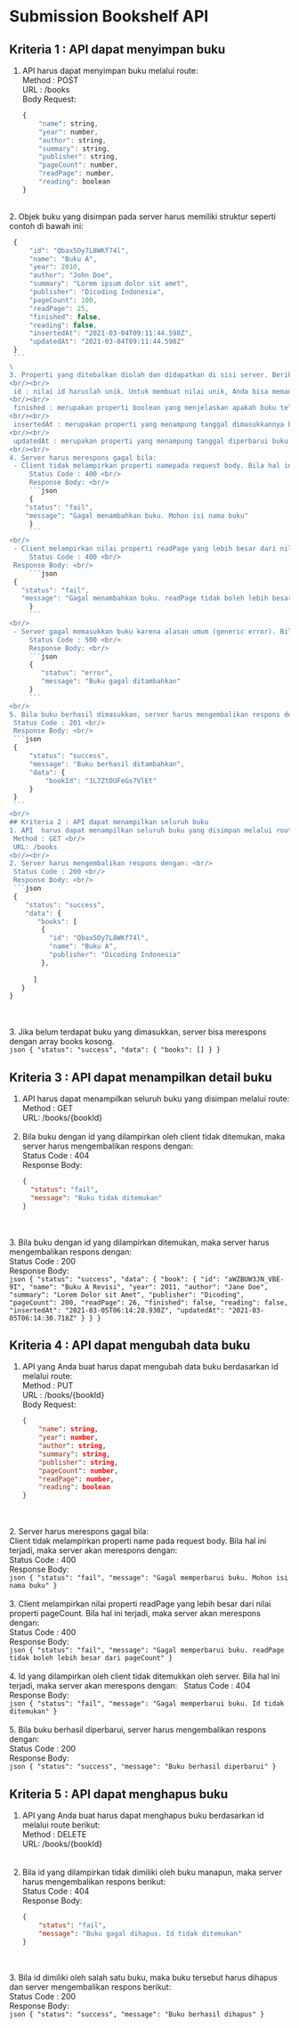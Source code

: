 # **Submission Bookshelf API**
## Kriteria 1 : API dapat menyimpan buku
1. API harus dapat menyimpan buku melalui route: <br/>
    Method : POST <br/>
    URL : /books <br/>
    Body Request: <br/>
    ```javascript
    {
        "name": string,
        "year": number,
        "author": string,
        "summary": string,
        "publisher": string,
        "pageCount": number,
        "readPage": number,
        "reading": boolean
    }
    ```
\
2. Objek buku yang disimpan pada server harus memiliki struktur seperti contoh di bawah ini: <br/> 
   ```javascript
    {
        "id": "Qbax5Oy7L8WKf74l",
        "name": "Buku A",
        "year": 2010,
        "author": "John Doe",
        "summary": "Lorem ipsum dolor sit amet",
        "publisher": "Dicoding Indonesia",
        "pageCount": 100,
        "readPage": 25,
        "finished": false,
        "reading": false,
        "insertedAt": "2021-03-04T09:11:44.598Z",
        "updatedAt": "2021-03-04T09:11:44.598Z"
    }
    ```
\
3. Properti yang ditebalkan diolah dan didapatkan di sisi server. Berikut penjelasannya:
<br/><br/>
    id : nilai id haruslah unik. Untuk membuat nilai unik, Anda bisa memanfaatkan nanoid.
<br/><br/>
    finished : merupakan properti boolean yang menjelaskan apakah buku telah selesai dibaca atau belum. Nilai finished didapatkan dari observasi pageCount === readPage.
<br/><br/>
    insertedAt : merupakan properti yang menampung tanggal dimasukkannya buku. Anda bisa gunakan new Date().toISOString() untuk menghasilkan nilainya.
<br/><br/>
    updatedAt : merupakan properti yang menampung tanggal diperbarui buku. Ketika buku baru dimasukkan, berikan nilai properti ini sama dengan insertedAt.
<br/><br/>
4. Server harus merespons gagal bila:
    - Client tidak melampirkan properti namepada request body. Bila hal ini terjadi, maka server akan merespons dengan: <br/>
        Status Code : 400 <br/>
        Response Body: <br/>
        ```json
        {
	   "status": "fail",
	   "message": "Gagal menambahkan buku. Mohon isi nama buku"
    	}
        ```
<br/>
    - Client melampirkan nilai properti readPage yang lebih besar dari nilai properti pageCount. Bila hal ini terjadi, maka server akan merespons dengan: <br/>
    	Status Code : 400 <br/>
	Response Body: <br/>
        ```json
	{
	  "status": "fail",
	  "message": "Gagal menambahkan buku. readPage tidak boleh lebih besar dari pageCount"
    	}
        ```
<br/>
    - Server gagal memasukkan buku karena alasan umum (generic error). Bila hal ini terjadi, maka server akan merespons dengan: <br/>
    	Status Code : 500 <br/>
    	Response Body: <br/>
        ```json
    	{
           "status": "error",
           "message": "Buku gagal ditambahkan"
    	}
        ```
<br/>
5. Bila buku berhasil dimasukkan, server harus mengembalikan respons dengan: &nbsp;
    Status Code : 201 <br/>
    Response Body: <br/>
    ```json
    {
        "status": "success",
        "message": "Buku berhasil ditambahkan",
        "data": {
            "bookId": "1L7ZtDUFeGs7VlEt"
        }
    }
    ```
<br/>
## Kriteria 2 : API dapat menampilkan seluruh buku
1. API  harus dapat menampilkan seluruh buku yang disimpan melalui route: <br/>
    Method : GET <br/>
    URL: /books
<br/><br/>
2. Server harus mengembalikan respons dengan: <br/>
    Status Code : 200 <br/>
    Response Body: <br/>
    ```json
    {
       "status": "success",
       "data": {
          "books": [
           {
             "id": "Qbax5Oy7L8WKf74l",
             "name": "Buku A",
             "publisher": "Dicoding Indonesia"
           },
                
         ]
      }
   }
   ```
<br/><br/>
3. Jika belum terdapat buku yang dimasukkan, server bisa merespons dengan array books kosong. <br/>
    ```json
    {
      "status": "success",
      "data": {
          "books": []
      }
    }
    ```
<br/>
## Kriteria 3 : API dapat menampilkan detail buku
1. API  harus dapat menampilkan seluruh buku yang disimpan melalui route: <br/>
    Method : GET <br/>
    URL: /books/{bookId} 
<br/><br/>
2. Bila buku dengan id yang dilampirkan oleh client tidak ditemukan, maka server harus mengembalikan respons dengan: <br/>
    Status Code : 404 <br/>
    Response Body: <br/>
    ```json
    {
      "status": "fail",
      "message": "Buku tidak ditemukan"
    }
    ```
<br/><br/>
3. Bila buku dengan id yang dilampirkan ditemukan, maka server harus mengembalikan respons dengan: <br/>
    Status Code : 200 <br/>
    Response Body: <br/>
    ```json
    {
      "status": "success",
      "data": {
         "book": {
            "id": "aWZBUW3JN_VBE-9I",
            "name": "Buku A Revisi",
            "year": 2011,
            "author": "Jane Doe",
            "summary": "Lorem Dolor sit Amet",
            "publisher": "Dicoding",
            "pageCount": 200,
            "readPage": 26,
            "finished": false,
            "reading": false,
            "insertedAt": "2021-03-05T06:14:28.930Z",
            "updatedAt": "2021-03-05T06:14:30.718Z"
         }
       }
    }
    ```
<br/>
## Kriteria 4 : API dapat mengubah data buku
1. API yang Anda buat harus dapat mengubah data buku berdasarkan id melalui route: <br/>
    Method : PUT <br/>
    URL : /books/{bookId} <br/>
    Body Request: <br/>
    ```json
    {
        "name": string,
        "year": number,
        "author": string,
        "summary": string,
        "publisher": string,
        "pageCount": number,
        "readPage": number,
        "reading": boolean
    }
    ```
<br/><br/>
2. Server harus merespons gagal bila:<br/>
    Client tidak melampirkan properti name pada request body. Bila hal ini terjadi, maka server akan merespons dengan: <br/>
    Status Code : 400 <br/>
    Response Body: <br/>
    ```json
    {
        "status": "fail",
        "message": "Gagal memperbarui buku. Mohon isi nama buku"
    }
    ```
<br/><br/>
3. Client melampirkan nilai properti readPage yang lebih besar dari nilai properti pageCount. Bila hal ini terjadi, maka server akan merespons dengan: <br/>
    Status Code : 400 <br/>
    Response Body: <br/>
    ```json
    {
        "status": "fail",
        "message": "Gagal memperbarui buku. readPage tidak boleh lebih besar dari pageCount"
    }
    ```
<br/><br/>
4. Id yang dilampirkan oleh client tidak ditemukkan oleh server. Bila hal ini terjadi, maka server akan merespons dengan: &nbsp;
    Status Code : 404 <br/>
    Response Body: <br/>
    ```json
    {
        "status": "fail",
        "message": "Gagal memperbarui buku. Id tidak ditemukan"
    }
    ```
<br/><br/>
5. Bila buku berhasil diperbarui, server harus mengembalikan respons dengan: <br/>
    Status Code : 200 <br/>
    Response Body: <br/>
    ```json
    {
        "status": "success",
        "message": "Buku berhasil diperbarui"
    }
    ```
<br/>
## Kriteria 5 : API dapat menghapus buku
1. API yang Anda buat harus dapat menghapus buku berdasarkan id melalui route berikut: <br/>
    Method : DELETE <br/>
    URL: /books/{bookId} <br/>
<br/><br/>
2. Bila id yang dilampirkan tidak dimiliki oleh buku manapun, maka server harus mengembalikan respons berikut: <br/>
    Status Code : 404 <br/> 
    Response Body: <br/>
    ```json
    {
        "status": "fail",
        "message": "Buku gagal dihapus. Id tidak ditemukan"
    }
    ```
<br/><br/>
3. Bila id dimiliki oleh salah satu buku, maka buku tersebut harus dihapus dan server mengembalikan respons berikut: <br/>
    Status Code : 200 <br/>
    Response Body: <br/>
    ```json
    {
        "status": "success",
        "message": "Buku berhasil dihapus"
    }
    ```
<br/>

